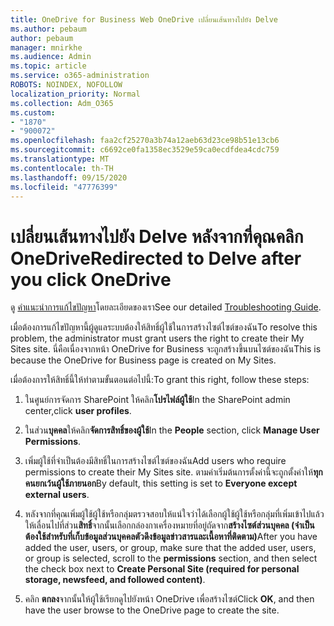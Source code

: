 ```yaml
---
title: OneDrive for Business Web OneDrive เปลี่ยนเส้นทางไปยัง Delve
ms.author: pebaum
author: pebaum
manager: mnirkhe
ms.audience: Admin
ms.topic: article
ms.service: o365-administration
ROBOTS: NOINDEX, NOFOLLOW
localization_priority: Normal
ms.collection: Adm_O365
ms.custom:
- "1870"
- "900072"
ms.openlocfilehash: faa2cf25270a3b74a12aeb63d23ce98b51e13cb6
ms.sourcegitcommit: c6692ce0fa1358ec3529e59ca0ecdfdea4cdc759
ms.translationtype: MT
ms.contentlocale: th-TH
ms.lasthandoff: 09/15/2020
ms.locfileid: "47776399"
---
```

# <a name="redirected-to-delve-after-you-click-onedrive"></a><span data-ttu-id="55efd-102">เปลี่ยนเส้นทางไปยัง Delve หลังจากที่คุณคลิก OneDrive</span><span class="sxs-lookup"><span data-stu-id="55efd-102">Redirected to Delve after you click OneDrive</span></span>

<span data-ttu-id="55efd-103">ดู [คำแนะนำการแก้ไขปัญหา](https://docs.microsoft.com/sharepoint/support/sites/troubleshooting-guide-for-sites-stopped-at-provisioning)โดยละเอียดของเรา</span><span class="sxs-lookup"><span data-stu-id="55efd-103">See our detailed [Troubleshooting Guide](https://docs.microsoft.com/sharepoint/support/sites/troubleshooting-guide-for-sites-stopped-at-provisioning).</span></span>

<span data-ttu-id="55efd-104">เมื่อต้องการแก้ไขปัญหานี้ผู้ดูแลระบบต้องให้สิทธิ์ผู้ใช้ในการสร้างไซต์ไซต์ของฉัน</span><span class="sxs-lookup"><span data-stu-id="55efd-104">To resolve this problem, the administrator must grant users the right to create their My Sites site.</span></span> <span data-ttu-id="55efd-105">นี่คือเนื่องจากหน้า OneDrive for Business จะถูกสร้างขึ้นบนไซต์ของฉัน</span><span class="sxs-lookup"><span data-stu-id="55efd-105">This is because the OneDrive for Business page is created on My Sites.</span></span>

<span data-ttu-id="55efd-106">เมื่อต้องการให้สิทธิ์นี้ให้ทำตามขั้นตอนต่อไปนี้:</span><span class="sxs-lookup"><span data-stu-id="55efd-106">To grant this right, follow these steps:</span></span>

1. <span data-ttu-id="55efd-107">ในศูนย์การจัดการ SharePoint ให้คลิก**โปรไฟล์ผู้ใช้**</span><span class="sxs-lookup"><span data-stu-id="55efd-107">In the SharePoint admin center,click **user profiles**.</span></span>

2. <span data-ttu-id="55efd-108">ในส่วน**บุคคล**ให้คลิก**จัดการสิทธิ์ของผู้ใช้**</span><span class="sxs-lookup"><span data-stu-id="55efd-108">In the **People** section, click **Manage User Permissions**.</span></span>

3. <span data-ttu-id="55efd-109">เพิ่มผู้ใช้ที่จำเป็นต้องมีสิทธิ์ในการสร้างไซต์ไซต์ของฉัน</span><span class="sxs-lookup"><span data-stu-id="55efd-109">Add users who require permissions to create their My Sites site.</span></span> <span data-ttu-id="55efd-110">ตามค่าเริ่มต้นการตั้งค่านี้จะถูกตั้งค่าให้**ทุกคนยกเว้นผู้ใช้ภายนอก**</span><span class="sxs-lookup"><span data-stu-id="55efd-110">By default, this setting is set to **Everyone except external users**.</span></span>

4. <span data-ttu-id="55efd-111">หลังจากที่คุณเพิ่มผู้ใช้ผู้ใช้หรือกลุ่มตรวจสอบให้แน่ใจว่าได้เลือกผู้ใช้ผู้ใช้หรือกลุ่มที่เพิ่มเข้าไปแล้วให้เลื่อนไปที่ส่วน**สิทธิ์**จากนั้นเลือกกล่องกาเครื่องหมายที่อยู่ถัดจาก**สร้างไซต์ส่วนบุคคล (จำเป็นต้องใช้สำหรับที่เก็บข้อมูลส่วนบุคคลตัวดึงข้อมูลข่าวสารและเนื้อหาที่ติดตาม)**</span><span class="sxs-lookup"><span data-stu-id="55efd-111">After you have added the user, users, or group, make sure that the added user, users, or group is selected, scroll to the **permissions** section, and then select the check box next to **Create Personal Site (required for personal storage, newsfeed, and followed content)**.</span></span>

5. <span data-ttu-id="55efd-112">คลิก **ตกลง**จากนั้นให้ผู้ใช้เรียกดูไปยังหน้า OneDrive เพื่อสร้างไซต์</span><span class="sxs-lookup"><span data-stu-id="55efd-112">Click **OK**, and then have the user browse to the OneDrive page to create the site.</span></span>
